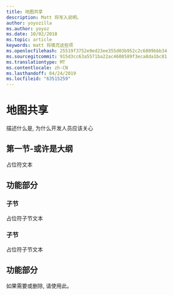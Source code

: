 ```yaml
---
title: 地图共享
description: Matt 将写入说明。
author: yoyozilla
ms.author: yoyoz
ms.date: 10/02/2018
ms.topic: article
keywords: matt 将填充这些项
ms.openlocfilehash: 25519f3752e9ed23ee355d03b952c2c6089bbb34
ms.sourcegitcommit: 915d3cc63a5571ba22ac4608589f3eca8da1bc81
ms.translationtype: MT
ms.contentlocale: zh-CN
ms.lasthandoff: 04/24/2019
ms.locfileid: "63515259"
---
```

# <a name="map-sharing"></a>地图共享

描述什么是, 为什么开发人员应该关心

## <a name="section-one---maybe-an-outline"></a>第一节-或许是大纲

占位符文本

## <a name="feature-section"></a>功能部分

### <a name="sub-section"></a>子节

占位符子节文本

### <a name="sub-section"></a>子节

占位符子节文本

## <a name="feature-section"></a>功能部分

如果需要或删除, 请使用此。
